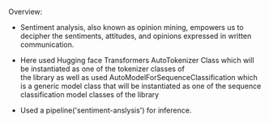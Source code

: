 
Overview:

*	Sentiment analysis, also known as opinion mining, empowers us to decipher the sentiments, attitudes, and opinions expressed in 
    written communication.

*	Here used Hugging face Transformers AutoTokenizer Class which will be instantiated as one of the tokenizer classes of  
    the library as well as 
	used AutoModelForSequenceClassification which is a generic model class that will be instantiated as one of the sequence classification model classes of the library

*	Used a pipeline('sentiment-anslysis') for inference.

